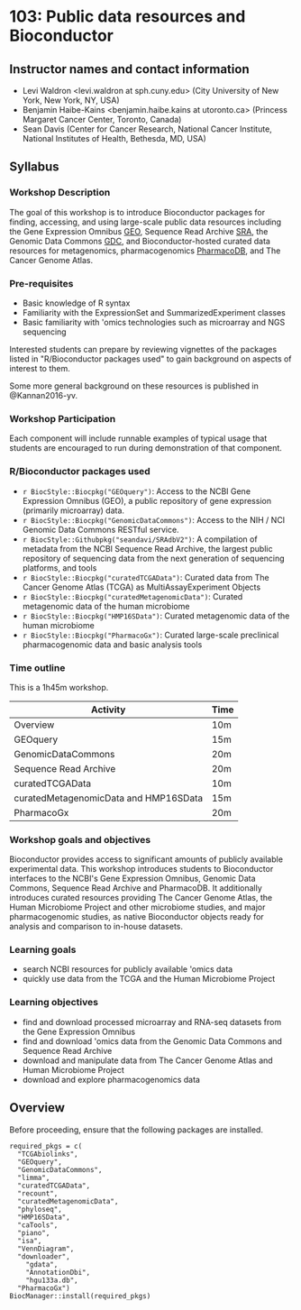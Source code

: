 # 103: Public data resources and Bioconductor

## Instructor names and contact information

* Levi Waldron <levi.waldron at sph.cuny.edu> (City University of New York, New York, NY, USA)
* Benjamin Haibe-Kains <benjamin.haibe.kains at utoronto.ca> (Princess Margaret Cancer Center, Toronto, Canada)
* Sean Davis <sdavis2 at mail.nih.gov> (Center for Cancer Research, National Cancer Institute, National Institutes of Health, Bethesda, MD, USA)

## Syllabus

### Workshop Description

The goal of this workshop is to introduce Bioconductor packages for finding,
accessing, and using large-scale public data resources including the
Gene Expression Omnibus [GEO](https://www.ncbi.nlm.nih.gov/geo), Sequence
Read Archive [SRA](https://www.ncbi.nlm.nih.gov/sra), the Genomic Data
Commons [GDC](https://portal.gdc.cancer.gov/), and Bioconductor-hosted
curated data resources for metagenomics, pharmacogenomics [PharmacoDB](http://pharmacodb.ca/), and The Cancer
Genome Atlas.

### Pre-requisites

* Basic knowledge of R syntax
* Familiarity with the ExpressionSet and SummarizedExperiment classes
* Basic familiarity with 'omics technologies such as microarray and NGS sequencing

Interested students can prepare by reviewing vignettes of the packages listed in "R/Bioconductor packages used" to gain background on aspects of interest to them.

Some more general background on these resources is published in @Kannan2016-yv.

### Workshop Participation

Each component will include runnable examples of typical usage that students are encouraged to run during demonstration of that component.

### R/Bioconductor packages used

* `r BiocStyle::Biocpkg("GEOquery")`: Access to the NCBI Gene Expression Omnibus (GEO), a public repository of gene expression (primarily microarray) data.
* `r BiocStyle::Biocpkg("GenomicDataCommons")`: Access to the NIH / NCI Genomic Data Commons RESTful service.
* `r BiocStyle::Githubpkg("seandavi/SRAdbV2")`: A compilation of metadata from the NCBI Sequence Read Archive, the largest public repository of sequencing data from the next generation of sequencing platforms, and tools
* `r BiocStyle::Biocpkg("curatedTCGAData")`: Curated data from The Cancer Genome Atlas (TCGA) as MultiAssayExperiment Objects
* `r BiocStyle::Biocpkg("curatedMetagenomicData")`: Curated metagenomic data of the human microbiome
* `r BiocStyle::Biocpkg("HMP16SData")`: Curated metagenomic data of the human microbiome
* `r BiocStyle::Biocpkg("PharmacoGx")`: Curated large-scale preclinical pharmacogenomic data and basic analysis tools


### Time outline

This is a 1h45m workshop.

| Activity                            | Time    |
|-------------------------------------|---------|
| Overview | 10m |
| GEOquery | 15m |
| GenomicDataCommons | 20m |
| Sequence Read Archive | 20m |
| curatedTCGAData   | 10m |
| curatedMetagenomicData and HMP16SData | 15m |
| PharmacoGx | 20m |

### Workshop goals and objectives

Bioconductor provides access to significant amounts of publicly available
experimental  data. This workshop introduces students to Bioconductor
interfaces to the NCBI's Gene Expression Omnibus, Genomic Data Commons,
Sequence Read Archive and PharmacoDB. It additionally introduces curated resources
providing The Cancer Genome Atlas, the Human Microbiome Project and other
microbiome studies, and major pharmacogenomic studies, as native Bioconductor
objects ready for analysis and comparison to in-house datasets.

### Learning goals

* search NCBI resources for publicly available 'omics data
* quickly use data from the TCGA and the Human Microbiome Project

### Learning objectives

* find and download processed microarray and RNA-seq datasets from the Gene Expression Omnibus
* find and download 'omics data from the Genomic Data Commons and Sequence Read Archive
* download and manipulate data from The Cancer Genome Atlas and Human Microbiome Project
* download and explore pharmacogenomics data

## Overview


Before proceeding, ensure that the following packages are installed.

```{r eval=FALSE}
required_pkgs = c(
  "TCGAbiolinks",
  "GEOquery",
  "GenomicDataCommons",
  "limma",
  "curatedTCGAData",
  "recount",
  "curatedMetagenomicData",
  "phyloseq",
  "HMP16SData",
  "caTools",
  "piano",
  "isa",
  "VennDiagram",
  "downloader",
	"gdata",
	"AnnotationDbi",
	"hgu133a.db",
  "PharmacoGx")
BiocManager::install(required_pkgs)
```

